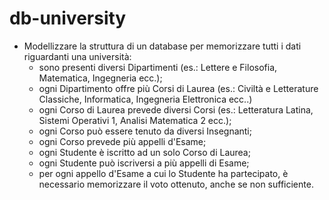 # db-university

- Modellizzare la struttura di un database per memorizzare tutti i dati riguardanti una università:
    - sono presenti diversi Dipartimenti (es.: Lettere e Filosofia, Matematica, Ingegneria ecc.);
    - ogni Dipartimento offre più Corsi di Laurea (es.: Civiltà e Letterature Classiche, Informatica, Ingegneria Elettronica ecc..)
    - ogni Corso di Laurea prevede diversi Corsi (es.: Letteratura Latina, Sistemi Operativi 1, Analisi Matematica 2 ecc.);
    - ogni Corso può essere tenuto da diversi Insegnanti;
    - ogni Corso prevede più appelli d'Esame;
    - ogni Studente è iscritto ad un solo Corso di Laurea;
    - ogni Studente può iscriversi a più appelli di Esame;
    - per ogni appello d'Esame a cui lo Studente ha partecipato, è necessario memorizzare il voto ottenuto, anche se non sufficiente.
